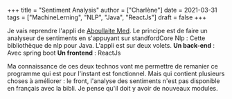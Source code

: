 +++
title = "Sentiment Analysis"
author = ["Charlène"]
date = 2021-03-31
tags = ["MachineLerning", "NLP", "Java", "ReactJs"]
draft = false
+++

Je vais reprendre l'appli de [Aboullaite Med](https://aboullaite.me/stanford-corenlp-java/). Le principe est de faire un analyseur de sentiments
en s'appuyant sur standfordCore Nlp : Cette bibliothèque de nlp pour Java.
L'appli est sur deux volets.
**Un back-end** : Avec spring boot
**Un frontend** : ReactJs

Ma connaissance de ces deux technos vont me permettre de remanier ce programme qui est pour l'instant
est fonctionnel. Mais qui contient plusieurs choses à améliorer : le front, l'analyse des sentiments n'est
pas disponible en français avec la bibli. Je pense qu'il doit y avoir de nouveaux modules.
